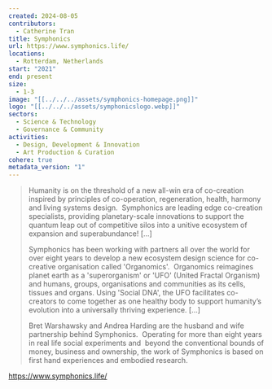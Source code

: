 ```yaml
---
created: 2024-08-05
contributors:
  - Catherine Tran
title: Symphonics
url: https://www.symphonics.life/
locations:
  - Rotterdam, Netherlands
start: "2021"
end: present
size:
  - 1-3
image: "[[../../../assets/symphonics-homepage.png]]"
logo: "[[../../../assets/symphonicslogo.webp]]"
sectors:
  - Science & Technology
  - Governance & Community
activities:
  - Design, Development & Innovation
  - Art Production & Curation
cohere: true
metadata_version: "1"
---
```

>Humanity is on the threshold of a new all-win era of co-creation inspired by principles of co-operation, regeneration, health, harmony and living systems design.  Symphonics are leading edge co-creation specialists, providing planetary-scale innovations to support the quantum leap out of competitive silos into a unitive ecosystem of expansion and superabundance! [...]
>
>Symphonics has been working with partners all over the world for over eight years to develop a new ecosystem design science for co-creative organisation called 'Organomics'.  Organomics reimagines planet earth as a 'superorganism' or 'UFO' (United Fractal Organism) and humans, groups, organisations and communities as its cells, tissues and organs. Using 'Social DNA', the UFO facilitates co-creators to come together as one healthy body to support humanity’s evolution into a universally thriving experience. [...]
>
>Bret Warshawsky and Andrea Harding are the husband and wife partnership behind Symphonics.  Operating for more than eight years in real life social experiments and  beyond the conventional bounds of money, business and ownership, the work of Symphonics is based on first hand experiences and embodied research.

https://www.symphonics.life/













